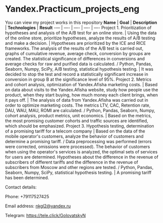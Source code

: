 # Yandex.Practicum_projects_eng
You can view my project works in this repository
**Name** | **Goal** | **Description** | **Technologies** | **Result**
-— | —- | —- | —- | —-
Project 1. Prioritization of hypotheses and analysis of the A/B test for an online store. | Using the data of the online store, prioritize hypotheses, analyze the results of A/B testing and make a decision. | Hypotheses are prioritized by the ICE and RICE frameworks. The analysis of the results of the A/B test is carried out, graphs of cumulative revenue, average check, conversion by groups are created. The statistical significance of differences in conversions and average checks for raw and purified data is calculated. / Python, Pandas, Seaborn, Numpy, SciPy, A/B testing, statistical hypothesis testing. | It was decided to stop the test and record a statistically significant increase in conversion in group B at the significance level of 95%.
Project 2. Metrics and cohort analysis, optimization of Yandex.Afisha marketing costs. | Based on data about visits to the Yandex.Afisha website, study how people use the product, when they start buying, how much money each client brings, when it pays off. | The analysis of data from Yandex.Afisha was carried out in order to optimize marketing costs. The metrics LTV, CAC, Retention rate, DAU, WAU, MAU, ROMI are calculated. / Python, Pandas, Seaborn, Numpy, cohort analysis, product metrics, unit economics. | Based on the metrics, the most promising customer cohorts and traffic sources are identified, which should be emphasized.
Project 3. Hypothesis testing, determination of a promising tariff for a telecom company | Based on the data of the mobile operator's customers, analyze the behavior of customers and determine a promising tariff. / Data preprocessing was performed (errors were corrected, omissions were processed). The behavior of customers when using the operator's services is analyzed, the optimal sets of services for users are determined. Hypotheses about the difference in the revenue of subscribers of different tariffs and the difference in the revenue of subscribers from Moscow and other regions are tested. / Python, Pandas, Seaborn, Numpy, SciPy, statistical hypothesis testing. | A promising tariff has been determined.

Contact details:

Phone: +79117527425

Email address: nkgl2@yandex.ru

Telegram: https://tele.click/GolovatskyN

